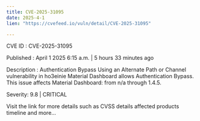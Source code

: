 ```yaml
---
title: CVE-2025-31095
date: 2025-4-1
lien: "https://cvefeed.io/vuln/detail/CVE-2025-31095"

---
```


CVE ID : CVE-2025-31095
 
Published :  April 1
2025
6:15 a.m. | 5 hours
33 minutes ago
 
Description : Authentication Bypass Using an Alternate Path or Channel vulnerability in ho3einie Material Dashboard allows Authentication Bypass. This issue affects Material Dashboard: from n/a through 1.4.5.
 
Severity: 9.8 | CRITICAL
 
Visit the link for more details
such as CVSS details
affected products
timeline
and more...
